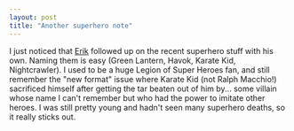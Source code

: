 ```yaml
---
layout: post
title: "Another superhero note"
---
```




I just noticed that <a href="http://www.thauvin.net/blog/news.jsp?date=2004-03-24#793">Erik</a> followed up on the recent superhero stuff with his own. Naming them is easy (Green Lantern, Havok, Karate Kid, Nightcrawler). I used to be a huge Legion of Super Heroes fan, and still remember the "new format" issue where Karate Kid (not Ralph Macchio!) sacrificed himself after getting the tar beaten out of him by... some villain whose name I can't remember but who had the power to imitate other heroes. I was still pretty young and hadn't seen many superhero deaths, so it really sticks out.


